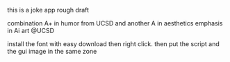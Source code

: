 this is a joke app rough draft

combination A+ in humor from UCSD and another A in aesthetics emphasis in Ai art @UCSD

install the font with easy download then right click. then
put the script and the gui image in the same zone
